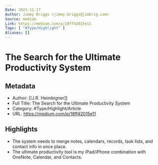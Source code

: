 ```yaml
---
Date: 2021-11-17
Author: Jimmy Briggs <jimmy.briggs@jimbrig.com>
Source: medium
Link: https://medium.com/p/18ff42015e11
Tags: [ "#Type/Highlight" ]
Aliases: []
---
```

# The Search for the Ultimate Productivity System

## Metadata
- Author: [[J.R. Heimbigner]]
- Full Title: The Search for the Ultimate Productivity System
- Category: #Type/Highlight/Article
- URL: https://medium.com/p/18ff42015e11

## Highlights
- The system needs to merge notes, calendars, records, task lists, and contact info in once place.
- The ultimate productivity tool is my iPad/iPhone combination with OneNote, Calendar, and Contacts.
